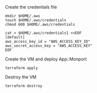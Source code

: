 Create the credentials file

    mkdir $HOME/.aws
    touch $HOME/.aws/credentials
    chmod 600 $HOME/.aws/credentials

    cat > $HOME/.aws/credentials1 <<EOF
    [default]
    aws_access_key_id = "AWS_ACCESS_KEY_ID"
    aws_secret_access_key = "AWS_ACCESS_KEY"
    EOF

Create the VM and deploy App::Monport

    terraform apply

Destroy the VM

    terraform destroy
